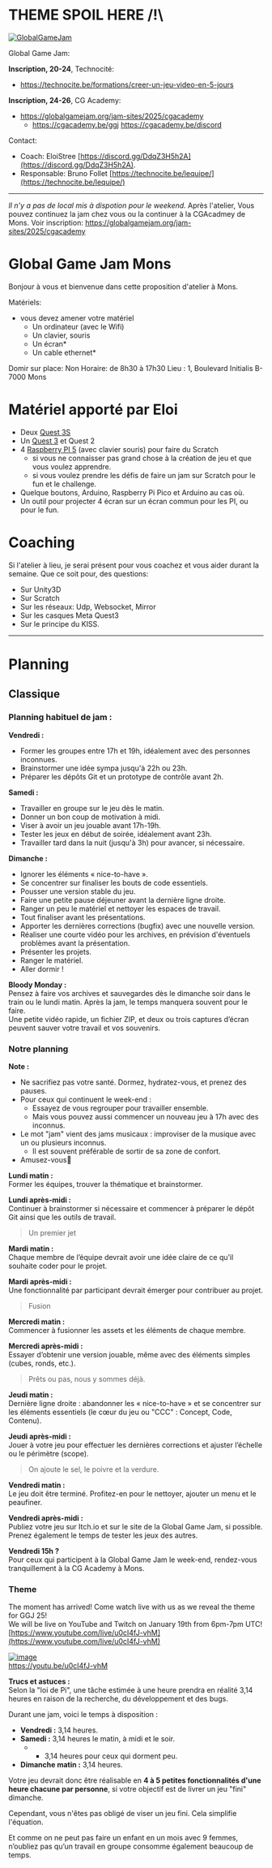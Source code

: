 
# THEME SPOIL HERE /!\

[![GlobalGameJam](https://github.com/user-attachments/assets/e5311824-8110-4aa9-b5b2-f7df63984a9f)](https://technocite.be/formations/creer-un-jeu-video-en-5-jours)

Global Game Jam: 

**Inscription, 20-24**, Technocité:  
- https://technocite.be/formations/creer-un-jeu-video-en-5-jours

**Inscription, 24-26**, CG Academy:   
- https://globalgamejam.org/jam-sites/2025/cgacademy
  - https://cgacademy.be/ggj  https://cgacademy.be/discord



Contact: 
- Coach: EloiStree [https://discord.gg/DdqZ3H5h2A](https://discord.gg/DdqZ3H5h2A).
- Responsable: Bruno Follet [https://technocite.be/lequipe/](https://technocite.be/lequipe/)

 -------------------


_Il n'y a pas de local mis à dispotion pour le weekend._
Après l'atelier, Vous pouvez continuez la jam chez vous ou la continuer à la CGAcadmey de Mons. Voir inscription: https://globalgamejam.org/jam-sites/2025/cgacademy

# Global Game Jam Mons  

Bonjour à vous et bienvenue dans cette proposition d'atelier à Mons.  

Matériels: 
- vous devez amener votre matériel
  - Un ordinateur (avec le Wifi)
  - Un clavier, souris
  - Un écran* 
  - Un cable ethernet*
 
Domir sur place: Non
Horaire: de 8h30 à 17h30 
Lieu : 1, Boulevard Initialis B-7000 Mons



# Matériel apporté par Eloi

- Deux [Quest 3S](https://github.com/EloiStree/HelloInput/issues/311)
- Un [Quest 3](https://github.com/EloiStree/HelloInput/issues/311) et Quest 2
- 4 [Raspberry PI 5](https://github.com/EloiStree/HelloInput/issues/308) (avec clavier souris) pour faire du Scratch
  - si vous ne connaisser pas grand chose à la création de jeu et que vous voulez apprendre.
  - si vous voulez prendre les défis de faire un jam sur Scratch pour le fun et le challenge.
- Quelque boutons, Arduino, Raspberry Pi Pico et Arduino au cas où.
- Un outil pour projecter 4 écran sur un écran commun pour les PI, ou pour le fun.


# Coaching

Si l'atelier à lieu, je serai présent pour vous coachez et vous aider durant la semaine.
Que ce soit pour, des questions:
- Sur Unity3D
- Sur Scratch
- Sur les réseaux: Udp, Websocket, Mirror
- Sur les casques Meta Quest3
- Sur le principe du KISS.





-----------------


# Planning

## Classique

### Planning habituel de jam :

**Vendredi :**  
- Former les groupes entre 17h et 19h, idéalement avec des personnes inconnues.  
- Brainstormer une idée sympa jusqu'à 22h ou 23h.  
- Préparer les dépôts Git et un prototype de contrôle avant 2h.  

**Samedi :**  
- Travailler en groupe sur le jeu dès le matin.  
- Donner un bon coup de motivation à midi.  
- Viser à avoir un jeu jouable avant 17h-19h.  
- Tester les jeux en début de soirée, idéalement avant 23h.  
- Travailler tard dans la nuit (jusqu'à 3h) pour avancer, si nécessaire.  

**Dimanche :**  
- Ignorer les éléments « nice-to-have ».  
- Se concentrer sur finaliser les bouts de code essentiels.  
- Pousser une version stable du jeu.  
- Faire une petite pause déjeuner avant la dernière ligne droite.  
- Ranger un peu le matériel et nettoyer les espaces de travail.  
- Tout finaliser avant les présentations.  
- Apporter les dernières corrections (bugfix) avec une nouvelle version.  
- Réaliser une courte vidéo pour les archives, en prévision d'éventuels problèmes avant la présentation.  
- Présenter les projets.  
- Ranger le matériel.  
- Aller dormir !  

**Bloody Monday :**  
Pensez à faire vos archives et sauvegardes dès le dimanche soir dans le train ou le lundi matin. Après la jam, le temps manquera souvent pour le faire.  
Une petite vidéo rapide, un fichier ZIP, et deux ou trois captures d’écran peuvent sauver votre travail et vos souvenirs.  




### **Notre planning**  

**Note  :**  
- Ne sacrifiez pas votre santé. Dormez, hydratez-vous, et prenez des pauses.  
- Pour ceux qui continuent le week-end :  
  - Essayez de vous regrouper pour travailler ensemble.  
  - Mais vous pouvez aussi commencer un nouveau jeu à 17h avec des inconnus.  
- Le mot "jam" vient des jams musicaux : improviser de la musique avec un ou plusieurs inconnus.  
  - Il est souvent préférable de sortir de sa zone de confort.
- Amusez-vous🙌

**Lundi matin :**  
Former les équipes, trouver la thématique et brainstormer.  

**Lundi après-midi :**  
Continuer à brainstormer si nécessaire et commencer à préparer le dépôt Git ainsi que les outils de travail.  

> Un premier jet

**Mardi matin :**  
Chaque membre de l’équipe devrait avoir une idée claire de ce qu’il souhaite coder pour le projet.  

**Mardi après-midi :**  
Une fonctionnalité par participant devrait émerger pour contribuer au projet.  

> Fusion

**Mercredi matin :**  
Commencer à fusionner les assets et les éléments de chaque membre.  

**Mercredi après-midi :**  
Essayer d’obtenir une version jouable, même avec des éléments simples (cubes, ronds, etc.).  

> Prêts ou pas, nous y sommes déjà.

**Jeudi matin :**  
Dernière ligne droite : abandonner les « nice-to-have » et se concentrer sur les éléments essentiels (le cœur du jeu ou "CCC" : Concept, Code, Contenu).  

**Jeudi après-midi :**  
Jouer à votre jeu pour effectuer les dernières corrections et ajuster l’échelle ou le périmètre (scope).  

> On ajoute le sel, le poivre et la verdure.

**Vendredi matin :**  
Le jeu doit être terminé. Profitez-en pour le nettoyer, ajouter un menu et le peaufiner.  

**Vendredi après-midi :**  
Publiez votre jeu sur Itch.io et sur le site de la Global Game Jam, si possible. Prenez également le temps de tester les jeux des autres.  

**Vendredi 15h ?**  
Pour ceux qui participent à la Global Game Jam le week-end, rendez-vous tranquillement à la CG Academy à Mons.  



### Theme

The moment has arrived! Come watch live with us as we reveal the theme for GGJ 25!  
We will be live on YouTube and Twitch on January 19th from 6pm-7pm UTC!   
[https://www.youtube.com/live/u0cI4fJ-vhM](https://www.youtube.com/live/u0cI4fJ-vhM)  

[![image](https://github.com/user-attachments/assets/4a1b7d94-21e7-4349-a945-e586d307374d)](https://youtu.be/u0cI4fJ-vhM)  
https://youtu.be/u0cI4fJ-vhM  


**Trucs et astuces :**  
Selon la "loi de Pi", une tâche estimée à une heure prendra en réalité 3,14 heures en raison de la recherche, du développement et des bugs.  

Durant une jam, voici le temps à disposition :  
- **Vendredi :** 3,14 heures.  
- **Samedi :** 3,14 heures le matin, à midi et le soir.  
  - + 3,14 heures pour ceux qui dorment peu.  
- **Dimanche matin :** 3,14 heures.  

Votre jeu devrait donc être réalisable en **4 à 5 petites fonctionnalités d'une heure chacune par personne**, si votre objectif est de livrer un jeu "fini" dimanche.  

Cependant, vous n'êtes pas obligé de viser un jeu fini.
Cela simplifie l'équation.

Et comme on ne peut pas faire un enfant en un mois avec 9 femmes, n’oubliez pas qu’un travail en groupe consomme également beaucoup de temps.  



